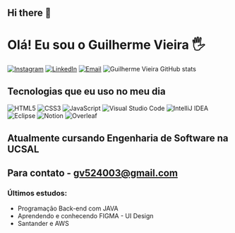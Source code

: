 ## Hi there 👋
# Olá! Eu sou o Guilherme Vieira 🖐️

[![Instagram](https://img.shields.io/badge/Instagram-E4405F?style=for-the-badge&logo=instagram&logoColor=white)](https://www.instagram.com)
[![LinkedIn](https://img.shields.io/badge/LinkedIn-0077B5?style=for-the-badge&logo=linkedin&logoColor=white)](https://www.linkedin.com/in/guilherme-vieira-0a3902322/)
[![Email](https://img.shields.io/badge/Email-0078D4?style=for-the-badge&logo=gmail&logoColor=white)](mailto:gv524003@gmail.com)
![Guilherme Vieira GitHub stats](https://github-readme-stats.vercel.app/api?username=guilhermevieira-prog&show_icons=true&theme=dracula)

## Tecnologias que eu uso no meu dia

![HTML5](https://img.shields.io/badge/HTML5-E34F26?style=for-the-badge&logo=html5&logoColor=white)
![CSS3](https://img.shields.io/badge/CSS3-1572B6?style=for-the-badge&logo=css3&logoColor=white)
![JavaScript](https://img.shields.io/badge/JavaScript-F7DF1E?style=for-the-badge&logo=javascript&logoColor=black)
![Visual Studio Code](https://img.shields.io/badge/Visual_Studio_Code-0078D4?style=for-the-badge&logo=visual%20studio%20code&logoColor=white)
![IntelliJ IDEA](https://img.shields.io/badge/IntelliJ_IDEA-000000?style=for-the-badge&logo=intellij%20idea&logoColor=white)
![Eclipse](https://img.shields.io/badge/Eclipse-2C2255?style=for-the-badge&logo=eclipse&logoColor=white)
![Notion](https://img.shields.io/badge/Notion-000000?style=for-the-badge&logo=notion&logoColor=white)
![Overleaf](https://www.overleaf.com/project)

## Atualmente cursando Engenharia de Software na UCSAL
## Para contato - gv524003@gmail.com

### Últimos estudos:

- Programação Back-end com JAVA
- Aprendendo e conhecendo FIGMA - UI Design
- Santander e AWS

